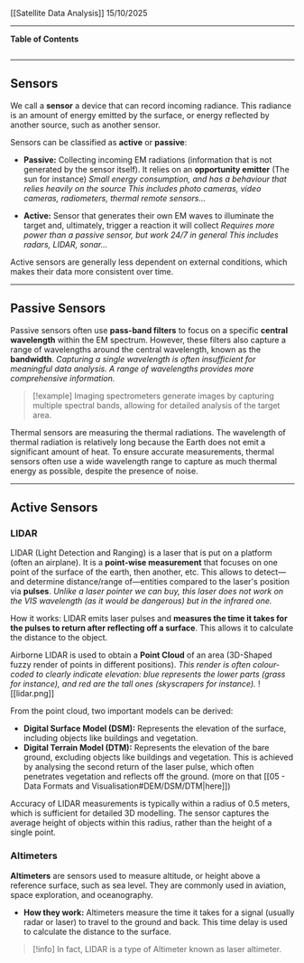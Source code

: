 [[Satellite Data Analysis]]
15/10/2025
****
**Table of Contents**
```table-of-contents
```

****
## Sensors

We call a **sensor** a device that can record incoming radiance. This radiance is an amount of energy emitted by the surface, or energy reflected by another source, such as another sensor.

Sensors can be classified as **active** or **passive**:
- **Passive:** Collecting incoming EM radiations (information that is not generated by the sensor itself). It relies on an **opportunity emitter** (The sun for instance)
	*Small energy consumption, and has a behaviour that relies heavily on the source
	This includes photo cameras, video cameras, radiometers, thermal remote sensors...*

- **Active:** Sensor that generates their own EM waves to illuminate the target and, ultimately, trigger a reaction it will collect
	*Requires more power than a passive sensor, but work 24/7 in general
	This includes radars, LIDAR, sonar...*

Active sensors are generally less dependent on external conditions, which makes their data more consistent over time.


****
## Passive Sensors

Passive sensors often use **pass-band filters** to focus on a specific **central wavelength** within the EM spectrum. However, these filters also capture a range of wavelengths around the central wavelength, known as the **bandwidth**.
*Capturing a single wavelength is often insufficient for meaningful data analysis. A range of wavelengths provides more comprehensive information.*

> [!example]
> Imaging spectrometers generate images by capturing multiple spectral bands, allowing for detailed analysis of the target area.

Thermal sensors are measuring the thermal radiations. 
The wavelength of thermal radiation is relatively long because the Earth does not emit a significant amount of heat. To ensure accurate measurements, thermal sensors often use a wide wavelength range to capture as much thermal energy as possible, despite the presence of noise.


****
## Active Sensors

### LIDAR

LIDAR (Light Detection and Ranging) is a laser that is put on a platform (often an airplane).
It is a **point-wise measurement** that focuses on one point of the surface of the earth, then another, etc.
This allows to detect—and determine distance/range of—entities compared to the laser's position via **pulses**.
	*Unlike a laser pointer we can buy, this laser does not work on the VIS wavelength (as it would be dangerous) but in the infrared one.*

How it works: LIDAR emits laser pulses and **measures the time it takes for the pulses to return after reflecting off a surface**. This allows it to calculate the distance to the object.

Airborne LIDAR is used to obtain a **Point Cloud** of an area (3D-Shaped fuzzy render of points in different positions). 
	*This render is often colour-coded to clearly indicate elevation: blue represents the lower parts (grass for instance), and red are the tall ones (skyscrapers for instance).*
![[lidar.png]]

From the point cloud, two important models can be derived:
- **Digital Surface Model (DSM):** Represents the elevation of the surface, including objects like buildings and vegetation.
- **Digital Terrain Model (DTM):** Represents the elevation of the bare ground, excluding objects like buildings and vegetation. This is achieved by analysing the second return of the laser pulse, which often penetrates vegetation and reflects off the ground.
(more on that [[05 - Data Formats and Visualisation#DEM/DSM/DTM|here]])

Accuracy of LIDAR measurements is typically within a radius of 0.5 meters, which is sufficient for detailed 3D modelling. The sensor captures the average height of objects within this radius, rather than the height of a single point.

### Altimeters

**Altimeters** are sensors used to measure altitude, or height above a reference surface, such as sea level. They are commonly used in aviation, space exploration, and oceanography.
- **How they work:** Altimeters measure the time it takes for a signal (usually radar or laser) to travel to the ground and back. This time delay is used to calculate the distance to the surface.

> [!info]
> In fact, LIDAR is a type of Altimeter known as laser altimeter.
